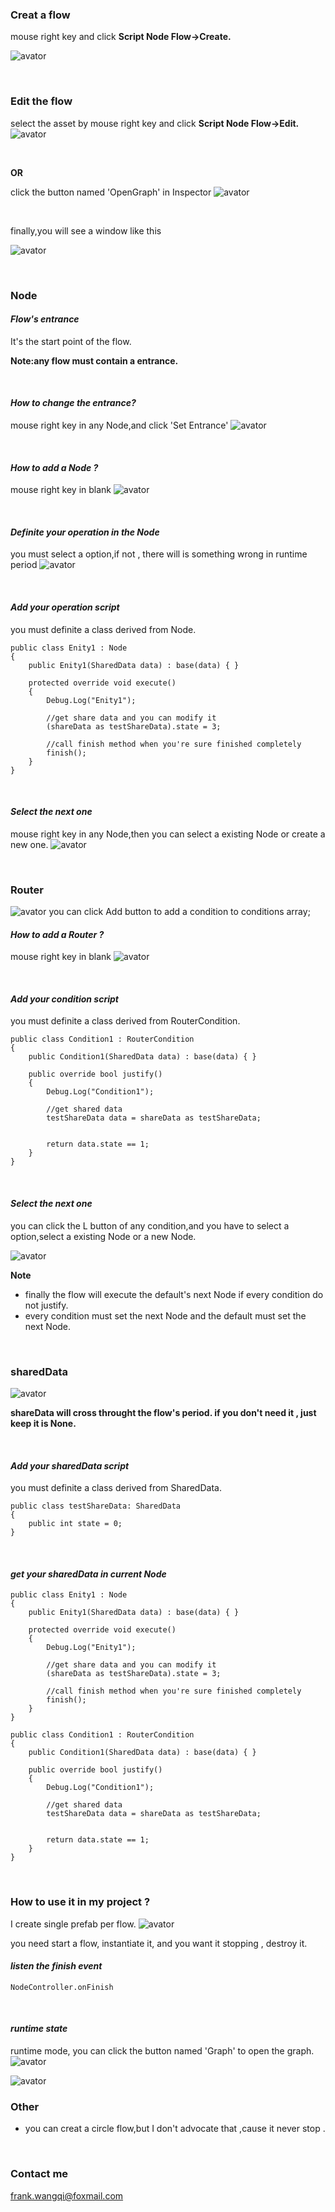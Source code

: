 ### Creat a flow
mouse right key and click **Script Node Flow->Create.**

![avator](pic/create.png)

<br/>

### Edit the flow

select the asset by mouse right key and click **Script Node Flow->Edit.**
![avator](pic/edit1.png)

<br/>

**OR**

click the button named 'OpenGraph' in Inspector
![avator](pic/edit2.png)

<br/>

finally,you will see a window like this

![avator](pic/edit3.png)

<br/>

### Node

#### *Flow's entrance*
It's the start point of the flow.

**Note:any flow must contain a entrance.**

<br/>

#### *How to change the entrance?*

mouse right key in any Node,and click 'Set Entrance'
![avator](pic/entrance.png)

<br/>

#### *How to add a Node ?*

mouse right key in blank
![avator](pic/New.png)

<br/>

####  *Definite your operation in the Node*

you must select a option,if not , there will is something wrong in runtime period
![avator](pic/nodeaction.png)

<br/>

#### *Add your operation script*

you must definite a class derived from Node. 
```
public class Enity1 : Node
{
    public Enity1(SharedData data) : base(data) { }

    protected override void execute()
    {
        Debug.Log("Enity1");

        //get share data and you can modify it
        (shareData as testShareData).state = 3;

        //call finish method when you're sure finished completely
        finish();
    }
}
```

<br/>

#### *Select the next one*

mouse right key in any Node,then you can select a existing Node or create a new one.
![avator](pic/nodenext.png)

<br/>

### Router

![avator](pic/router.png)
you can click Add button to add a condition to conditions array;

#### *How to add a Router ?*
mouse right key in blank
![avator](pic/New.png)

<br/>

#### *Add your condition script*

you must definite a class derived from RouterCondition. 
```
public class Condition1 : RouterCondition
{
    public Condition1(SharedData data) : base(data) { }

    public override bool justify()
    {
        Debug.Log("Condition1");

        //get shared data
        testShareData data = shareData as testShareData;


        return data.state == 1;
    }
}
```

<br/>

#### *Select the next one*

you can click the L button of any condition,and you have to select a option,select a existing Node or a new Node.

![avator](pic/routernext.png)

**Note**
+ finally the flow will execute the default's next Node if every condition do not justify.
+ every condition must set the next Node and the default must set the next Node.

<br/>

### sharedData

![avator](pic/shareddata.png)

**shareData will cross throught the flow's period. if you don't need it , just keep it is None.**

<br/>

#### *Add your sharedData script*

you must definite a class derived from SharedData. 
```
public class testShareData: SharedData
{
    public int state = 0;
}
```

<br/>

#### *get your sharedData in current Node*

```
public class Enity1 : Node
{
    public Enity1(SharedData data) : base(data) { }

    protected override void execute()
    {
        Debug.Log("Enity1");

        //get share data and you can modify it
        (shareData as testShareData).state = 3;

        //call finish method when you're sure finished completely
        finish();
    }
}

public class Condition1 : RouterCondition
{
    public Condition1(SharedData data) : base(data) { }

    public override bool justify()
    {
        Debug.Log("Condition1");

        //get shared data
        testShareData data = shareData as testShareData;


        return data.state == 1;
    }
}

```
<br/>

### How to use it in my project ?

I create single prefab per flow.
![avator](pic/prefab.png)

you need start a flow, instantiate it,
and you want it stopping , destroy it.

####  *listen the finish event*

```
NodeController.onFinish
```

<br/>

#### *runtime state*

runtime mode, you can click the button named 'Graph' to open the graph.
![avator](pic/runtimeflow.png)

![avator](pic/runtimeflowgraph.png)
<br/>


### Other

+ you can creat a circle flow,but I don't advocate that ,cause it never stop .

<br/>

### Contact me

frank.wangqi@foxmail.com